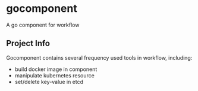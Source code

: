 # gocomponent
A go component for workflow

## Project Info
Gocomponent contains several frequency used tools in workflow, including:
* build docker image in component
* manipulate kubernetes resource
* set/delete key-value in etcd
